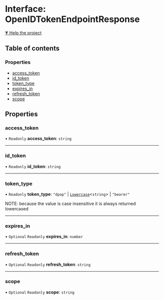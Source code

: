 # Interface: OpenIDTokenEndpointResponse

[💗 Help the project](https://github.com/sponsors/panva)

## Table of contents

### Properties

- [access\_token](OpenIDTokenEndpointResponse.md#access_token)
- [id\_token](OpenIDTokenEndpointResponse.md#id_token)
- [token\_type](OpenIDTokenEndpointResponse.md#token_type)
- [expires\_in](OpenIDTokenEndpointResponse.md#expires_in)
- [refresh\_token](OpenIDTokenEndpointResponse.md#refresh_token)
- [scope](OpenIDTokenEndpointResponse.md#scope)

## Properties

### access\_token

• `Readonly` **access\_token**: `string`

___

### id\_token

• `Readonly` **id\_token**: `string`

___

### token\_type

• `Readonly` **token\_type**: ``"dpop"`` \| [`Lowercase`]( https://www.typescriptlang.org/docs/handbook/2/template-literal-types.html#lowercasestringtype )\<`string`\> \| ``"bearer"``

NOTE: because the value is case insensitive it is always returned lowercased

___

### expires\_in

• `Optional` `Readonly` **expires\_in**: `number`

___

### refresh\_token

• `Optional` `Readonly` **refresh\_token**: `string`

___

### scope

• `Optional` `Readonly` **scope**: `string`
